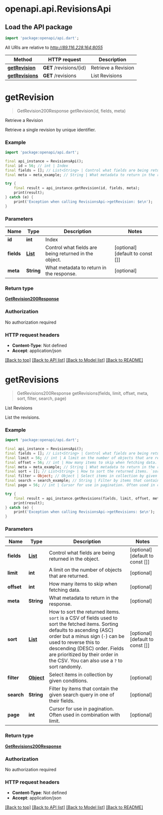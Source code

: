 # openapi.api.RevisionsApi

## Load the API package
```dart
import 'package:openapi/api.dart';
```

All URIs are relative to *http://89.116.228.164:8055*

Method | HTTP request | Description
------------- | ------------- | -------------
[**getRevision**](RevisionsApi.md#getrevision) | **GET** /revisions/{id} | Retrieve a Revision
[**getRevisions**](RevisionsApi.md#getrevisions) | **GET** /revisions | List Revisions


# **getRevision**
> GetRevision200Response getRevision(id, fields, meta)

Retrieve a Revision

Retrieve a single revision by unique identifier.

### Example
```dart
import 'package:openapi/api.dart';

final api_instance = RevisionsApi();
final id = 56; // int | Index
final fields = []; // List<String> | Control what fields are being returned in the object.
final meta = meta_example; // String | What metadata to return in the response.

try {
    final result = api_instance.getRevision(id, fields, meta);
    print(result);
} catch (e) {
    print('Exception when calling RevisionsApi->getRevision: $e\n');
}
```

### Parameters

Name | Type | Description  | Notes
------------- | ------------- | ------------- | -------------
 **id** | **int**| Index | 
 **fields** | [**List<String>**](String.md)| Control what fields are being returned in the object. | [optional] [default to const []]
 **meta** | **String**| What metadata to return in the response. | [optional] 

### Return type

[**GetRevision200Response**](GetRevision200Response.md)

### Authorization

No authorization required

### HTTP request headers

 - **Content-Type**: Not defined
 - **Accept**: application/json

[[Back to top]](#) [[Back to API list]](../README.md#documentation-for-api-endpoints) [[Back to Model list]](../README.md#documentation-for-models) [[Back to README]](../README.md)

# **getRevisions**
> GetRevisions200Response getRevisions(fields, limit, offset, meta, sort, filter, search, page)

List Revisions

List the revisions.

### Example
```dart
import 'package:openapi/api.dart';

final api_instance = RevisionsApi();
final fields = []; // List<String> | Control what fields are being returned in the object.
final limit = 56; // int | A limit on the number of objects that are returned.
final offset = 56; // int | How many items to skip when fetching data.
final meta = meta_example; // String | What metadata to return in the response.
final sort = []; // List<String> | How to sort the returned items. `sort` is a CSV of fields used to sort the fetched items. Sorting defaults to ascending (ASC) order but a minus sign (` - `) can be used to reverse this to descending (DESC) order. Fields are prioritized by their order in the CSV. You can also use a ` ? ` to sort randomly. 
final filter = Object; // Object | Select items in collection by given conditions.
final search = search_example; // String | Filter by items that contain the given search query in one of their fields.
final page = 56; // int | Cursor for use in pagination. Often used in combination with limit.

try {
    final result = api_instance.getRevisions(fields, limit, offset, meta, sort, filter, search, page);
    print(result);
} catch (e) {
    print('Exception when calling RevisionsApi->getRevisions: $e\n');
}
```

### Parameters

Name | Type | Description  | Notes
------------- | ------------- | ------------- | -------------
 **fields** | [**List<String>**](String.md)| Control what fields are being returned in the object. | [optional] [default to const []]
 **limit** | **int**| A limit on the number of objects that are returned. | [optional] 
 **offset** | **int**| How many items to skip when fetching data. | [optional] 
 **meta** | **String**| What metadata to return in the response. | [optional] 
 **sort** | [**List<String>**](String.md)| How to sort the returned items. `sort` is a CSV of fields used to sort the fetched items. Sorting defaults to ascending (ASC) order but a minus sign (` - `) can be used to reverse this to descending (DESC) order. Fields are prioritized by their order in the CSV. You can also use a ` ? ` to sort randomly.  | [optional] [default to const []]
 **filter** | [**Object**](.md)| Select items in collection by given conditions. | [optional] 
 **search** | **String**| Filter by items that contain the given search query in one of their fields. | [optional] 
 **page** | **int**| Cursor for use in pagination. Often used in combination with limit. | [optional] 

### Return type

[**GetRevisions200Response**](GetRevisions200Response.md)

### Authorization

No authorization required

### HTTP request headers

 - **Content-Type**: Not defined
 - **Accept**: application/json

[[Back to top]](#) [[Back to API list]](../README.md#documentation-for-api-endpoints) [[Back to Model list]](../README.md#documentation-for-models) [[Back to README]](../README.md)

